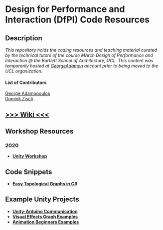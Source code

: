 Design for Performance and Interaction (DfPI) Code Resources
===

Description
---
_This repository holds the coding resources and teaching material curated by the technical tutors of the course MArch Design of Performance and Interaction @ the Bartlett School of Architecture, UCL. This content was temporarily hosted at [GeorgeAdamon](https://github.com/GeorgeAdamon) account prior to being moved to the UCL organization._

#### List of Contributors
[George Adamopoulos](https://github.com/GeorgeAdamon)  
[Domink Zisch](https://github.com/dominik-zisch)

## [>>> Wiki <<<](https://github.com/GeorgeAdamon/dfpi/wiki)

Workshop Resources
---
### 2020
* [**Unity Workshop**](https://github.com/GeorgeAdamon/dfpi/tree/master/workshops/unity)

Code Snippets
---
* [**Easy Topological Graphs in C#**](https://github.com/GeorgeAdamon/dfpi/blob/master/snippets/QuickGraphUtility.cs)

Example Unity Projects
---
* [**Unity-Arduino Communication**](https://github.com/dominik-zisch/UnityArduinoComms)
* [**Visual Effects Graph Examples**](https://github.com/GeorgeAdamon/dfpi/tree/master/examples/unity/vfx)
* [**Animation Beginners Examples**](https://github.com/GeorgeAdamon/dfpi/tree/master/examples/unity/animation)
